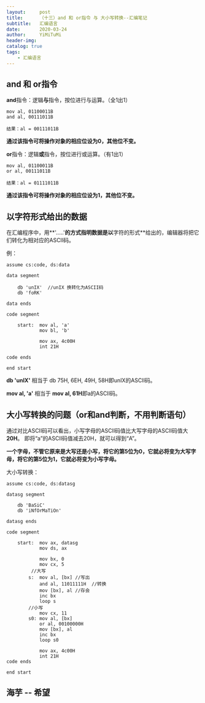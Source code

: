 ```yaml
---
layout:     post
title:      （十三）and 和 or指令 与 大小写转换--汇编笔记
subtitle:   汇编语言
date:       2020-03-24
author:     YiMiTuMi
header-img: 
catalog: true
tags:
    - 汇编语言
---
```


## and 和 or指令

**and**指令：逻辑**与**指令，按位进行与运算。（全1出1）

	mov al, 01100011B
	and al, 00111011B
	
	结果：al = 00111011B

**通过该指令可将操作对象的相应位设为0，其他位不变。**

**or**指令：逻辑**或**指令，按位进行或运算。（有1出1）

	mov al, 01100011B
	or al, 00111011B
	
	结果：al = 01111011B

**通过该指令可将操作对象的相应位设为1，其他位不变。**

## 以字符形式给出的数据

在汇编程序中，用**'.....'**的方式指明数据是以**字符的形式**给出的，编辑器将把它们转化为相对应的ASCII码。

例：

	assume cs:code, ds:data
	
	data segment
	
		db 'unIX'  //unIX 换转化为ASCII码
		db 'foRK'
	
	data ends
	
	code segment
	
		start:  mov al, 'a'
				mov bl, 'b'
	
				mov ax, 4c00H
				int 21H
	
	code ends
	
	end start

**db 'unIX'** 相当于 db 75H, 6EH, 49H, 58H即unIX的ASCII码。

**mov al, 'a'** 相当于 **mov al, 61H**即a的ASCII码。

## 大小写转换的问题（or和and判断，不用判断语句）

通过对比ASCII码可以看出，小写字母的ASCII码值比大写字母的ASCII码值大**20H**。
即将“a”的ASCII码值减去20H，就可以得到“A”。

**一个字母，不管它原来是大写还是小写，将它的第5位为0，它就必将变为大写字母，将它的第5位为1，它就必将变为小写字母。**

大小写转换：

	assume cs:code, ds:datasg
	
	datasg segment
		
		db 'BaSiC'
		db 'iNfOrMaTiOn'
	
	datasg ends
	
	code segment
	
		start:  mov ax, datasg
				mov ds, ax
				
				mov bx, 0
				mov cx, 5
	         //大写
			s:  mov al, [bx] //写出
				and al, 11011111H  //转换
				mov [bx], al //存会
				inc bx
				loop s
			//小写
				mov cx, 11
			s0: mov al, [bx]
				or al, 00100000H
				mov [bx], al
				inc bx
				loop s0
	
				mov ax, 4c00H
				int 21H
	code ends
	
	end start

## 海芋 -- 希望